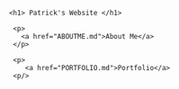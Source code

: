 <!DOCTYPE html>
<html>
  <body>

     <h1> Patrick's Website </h1>
  
      <p>
        <a href="ABOUTME.md">About Me</a>
      </p>
  
      <p>
         <a href="PORTFOLIO.md">Portfolio</a>
      <p/>
  



  </body>
</html>
